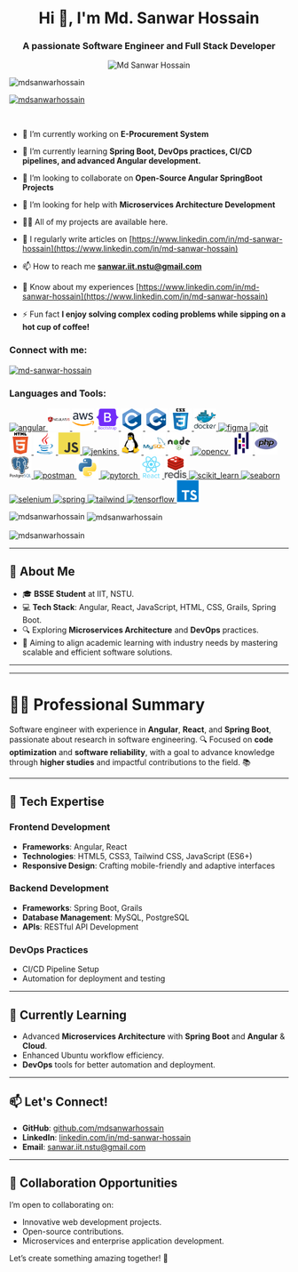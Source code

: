 <h1 align="center">Hi 👋, I'm Md. Sanwar Hossain</h1>
<h3 align="center">A passionate Software Engineer and Full Stack Developer</h3>
<center>
<img src='https://media.licdn.com/dms/image/v2/D5616AQFIoc_FTRXwJg/profile-displaybackgroundimage-shrink_200_800/profile-displaybackgroundimage-shrink_200_800/0/1735113870124?e=2147483647&v=beta&t=BXb-TojLrKOVSvLC9SNv6EtsGkY4fGv-U9vYCY4-Y4c' alt='Md Sanwar Hossain'></center>
<p align="left"> <img src="https://komarev.com/ghpvc/?username=mdsanwarhossain&label=Profile%20views&color=0e75b6&style=flat" alt="mdsanwarhossain" /> </p>

<p align="left"> <a href="https://github.com/ryo-ma/github-profile-trophy"><img src="https://github-profile-trophy.vercel.app/?username=mdsanwarhossain" alt="mdsanwarhossain" /></a> </p>

<p align="left"> <a href="https://twitter.com/" target="blank"><img src="https://img.shields.io/twitter/follow/?logo=twitter&style=for-the-badge" alt="" /></a> </p>

- 🔭 I’m currently working on **E-Procurement System**

- 🌱 I’m currently learning **Spring Boot, DevOps practices, CI/CD pipelines, and advanced Angular development.**

- 👯 I’m looking to collaborate on **Open-Source Angular SpringBoot Projects**

- 🤝 I’m looking for help with **Microservices Architecture Development**

- 👨‍💻 All of my projects are available here.

- 📝 I regularly write articles on [https://www.linkedin.com/in/md-sanwar-hossain](https://www.linkedin.com/in/md-sanwar-hossain)

- 📫 How to reach me **sanwar.iit.nstu@gmail.com**

- 📄 Know about my experiences [https://www.linkedin.com/in/md-sanwar-hossain](https://www.linkedin.com/in/md-sanwar-hossain)

- ⚡ Fun fact **I enjoy solving complex coding problems while sipping on a hot cup of coffee!**

<h3 align="left">Connect with me:</h3>
<p align="left">
<a href="https://linkedin.com/in/md-sanwar-hossain" target="blank"><img align="center" src="https://raw.githubusercontent.com/rahuldkjain/github-profile-readme-generator/master/src/images/icons/Social/linked-in-alt.svg" alt="md-sanwar-hossain" height="30" width="40" /></a>
</p>

<h3 align="left">Languages and Tools:</h3>
<p align="left"> <a href="https://angular.io" target="_blank" rel="noreferrer"> <img src="https://angular.io/assets/images/logos/angular/angular.svg" alt="angular" width="40" height="40"/> </a> <a href="https://angular.io" target="_blank" rel="noreferrer"> <img src="https://raw.githubusercontent.com/devicons/devicon/master/icons/angularjs/angularjs-original-wordmark.svg" alt="angularjs" width="40" height="40"/> </a> <a href="https://aws.amazon.com" target="_blank" rel="noreferrer"> <img src="https://raw.githubusercontent.com/devicons/devicon/master/icons/amazonwebservices/amazonwebservices-original-wordmark.svg" alt="aws" width="40" height="40"/> </a> <a href="https://getbootstrap.com" target="_blank" rel="noreferrer"> <img src="https://raw.githubusercontent.com/devicons/devicon/master/icons/bootstrap/bootstrap-plain-wordmark.svg" alt="bootstrap" width="40" height="40"/> </a> <a href="https://www.cprogramming.com/" target="_blank" rel="noreferrer"> <img src="https://raw.githubusercontent.com/devicons/devicon/master/icons/c/c-original.svg" alt="c" width="40" height="40"/> </a> <a href="https://www.w3schools.com/cpp/" target="_blank" rel="noreferrer"> <img src="https://raw.githubusercontent.com/devicons/devicon/master/icons/cplusplus/cplusplus-original.svg" alt="cplusplus" width="40" height="40"/> </a> <a href="https://www.w3schools.com/css/" target="_blank" rel="noreferrer"> <img src="https://raw.githubusercontent.com/devicons/devicon/master/icons/css3/css3-original-wordmark.svg" alt="css3" width="40" height="40"/> </a> <a href="https://www.docker.com/" target="_blank" rel="noreferrer"> <img src="https://raw.githubusercontent.com/devicons/devicon/master/icons/docker/docker-original-wordmark.svg" alt="docker" width="40" height="40"/> </a> <a href="https://www.figma.com/" target="_blank" rel="noreferrer"> <img src="https://www.vectorlogo.zone/logos/figma/figma-icon.svg" alt="figma" width="40" height="40"/> </a> <a href="https://git-scm.com/" target="_blank" rel="noreferrer"> <img src="https://www.vectorlogo.zone/logos/git-scm/git-scm-icon.svg" alt="git" width="40" height="40"/> </a> <a href="https://www.w3.org/html/" target="_blank" rel="noreferrer"> <img src="https://raw.githubusercontent.com/devicons/devicon/master/icons/html5/html5-original-wordmark.svg" alt="html5" width="40" height="40"/> </a> <a href="https://www.java.com" target="_blank" rel="noreferrer"> <img src="https://raw.githubusercontent.com/devicons/devicon/master/icons/java/java-original.svg" alt="java" width="40" height="40"/> </a> <a href="https://developer.mozilla.org/en-US/docs/Web/JavaScript" target="_blank" rel="noreferrer"> <img src="https://raw.githubusercontent.com/devicons/devicon/master/icons/javascript/javascript-original.svg" alt="javascript" width="40" height="40"/> </a> <a href="https://www.jenkins.io" target="_blank" rel="noreferrer"> <img src="https://www.vectorlogo.zone/logos/jenkins/jenkins-icon.svg" alt="jenkins" width="40" height="40"/> </a> <a href="https://www.linux.org/" target="_blank" rel="noreferrer"> <img src="https://raw.githubusercontent.com/devicons/devicon/master/icons/linux/linux-original.svg" alt="linux" width="40" height="40"/> </a> <a href="https://www.mysql.com/" target="_blank" rel="noreferrer"> <img src="https://raw.githubusercontent.com/devicons/devicon/master/icons/mysql/mysql-original-wordmark.svg" alt="mysql" width="40" height="40"/> </a> <a href="https://nodejs.org" target="_blank" rel="noreferrer"> <img src="https://raw.githubusercontent.com/devicons/devicon/master/icons/nodejs/nodejs-original-wordmark.svg" alt="nodejs" width="40" height="40"/> </a> <a href="https://opencv.org/" target="_blank" rel="noreferrer"> <img src="https://www.vectorlogo.zone/logos/opencv/opencv-icon.svg" alt="opencv" width="40" height="40"/> </a> <a href="https://pandas.pydata.org/" target="_blank" rel="noreferrer"> <img src="https://raw.githubusercontent.com/devicons/devicon/2ae2a900d2f041da66e950e4d48052658d850630/icons/pandas/pandas-original.svg" alt="pandas" width="40" height="40"/> </a> <a href="https://www.php.net" target="_blank" rel="noreferrer"> <img src="https://raw.githubusercontent.com/devicons/devicon/master/icons/php/php-original.svg" alt="php" width="40" height="40"/> </a> <a href="https://www.postgresql.org" target="_blank" rel="noreferrer"> <img src="https://raw.githubusercontent.com/devicons/devicon/master/icons/postgresql/postgresql-original-wordmark.svg" alt="postgresql" width="40" height="40"/> </a> <a href="https://postman.com" target="_blank" rel="noreferrer"> <img src="https://www.vectorlogo.zone/logos/getpostman/getpostman-icon.svg" alt="postman" width="40" height="40"/> </a> <a href="https://www.python.org" target="_blank" rel="noreferrer"> <img src="https://raw.githubusercontent.com/devicons/devicon/master/icons/python/python-original.svg" alt="python" width="40" height="40"/> </a> <a href="https://pytorch.org/" target="_blank" rel="noreferrer"> <img src="https://www.vectorlogo.zone/logos/pytorch/pytorch-icon.svg" alt="pytorch" width="40" height="40"/> </a> <a href="https://reactjs.org/" target="_blank" rel="noreferrer"> <img src="https://raw.githubusercontent.com/devicons/devicon/master/icons/react/react-original-wordmark.svg" alt="react" width="40" height="40"/> </a> <a href="https://redis.io" target="_blank" rel="noreferrer"> <img src="https://raw.githubusercontent.com/devicons/devicon/master/icons/redis/redis-original-wordmark.svg" alt="redis" width="40" height="40"/> </a> <a href="https://scikit-learn.org/" target="_blank" rel="noreferrer"> <img src="https://upload.wikimedia.org/wikipedia/commons/0/05/Scikit_learn_logo_small.svg" alt="scikit_learn" width="40" height="40"/> </a> <a href="https://seaborn.pydata.org/" target="_blank" rel="noreferrer"> <img src="https://seaborn.pydata.org/_images/logo-mark-lightbg.svg" alt="seaborn" width="40" height="40"/> </a> <a href="https://www.selenium.dev" target="_blank" rel="noreferrer"> <img src="https://raw.githubusercontent.com/detain/svg-logos/780f25886640cef088af994181646db2f6b1a3f8/svg/selenium-logo.svg" alt="selenium" width="40" height="40"/> </a> <a href="https://spring.io/" target="_blank" rel="noreferrer"> <img src="https://www.vectorlogo.zone/logos/springio/springio-icon.svg" alt="spring" width="40" height="40"/> </a> <a href="https://tailwindcss.com/" target="_blank" rel="noreferrer"> <img src="https://www.vectorlogo.zone/logos/tailwindcss/tailwindcss-icon.svg" alt="tailwind" width="40" height="40"/> </a> <a href="https://www.tensorflow.org" target="_blank" rel="noreferrer"> <img src="https://www.vectorlogo.zone/logos/tensorflow/tensorflow-icon.svg" alt="tensorflow" width="40" height="40"/> </a> <a href="https://www.typescriptlang.org/" target="_blank" rel="noreferrer"> <img src="https://raw.githubusercontent.com/devicons/devicon/master/icons/typescript/typescript-original.svg" alt="typescript" width="40" height="40"/> </a> </p>

<p><img align="left" src="https://github-readme-stats.vercel.app/api/top-langs?username=mdsanwarhossain&show_icons=true&locale=en&layout=compact" alt="mdsanwarhossain" /></p>

<p>&nbsp;<img align="center" src="https://github-readme-stats.vercel.app/api?username=mdsanwarhossain&show_icons=true&locale=en" alt="mdsanwarhossain" /></p>

<p><img align="center" src="https://github-readme-streak-stats.herokuapp.com/?user=mdsanwarhossain&" alt="mdsanwarhossain" /></p>


---

## 🌟 About Me

- 🎓 **BSSE Student** at IIT, NSTU.
- 💻 **Tech Stack**: Angular, React, JavaScript, HTML, CSS, Grails, Spring Boot.
- 🔍 Exploring **Microservices Architecture** and **DevOps** practices.
- 🚀 Aiming to align academic learning with industry needs by mastering scalable and efficient software solutions.

---
---
# 👨‍💻 Professional Summary

Software engineer with experience in **Angular**, **React**, and **Spring Boot**, passionate about research in software engineering. 🔍 Focused on **code optimization** and **software reliability**, with a goal to advance knowledge through **higher studies** and impactful contributions to the field. 📚

---

## 🔧 Tech Expertise

### Frontend Development
- **Frameworks**: Angular, React
- **Technologies**: HTML5, CSS3, Tailwind CSS, JavaScript (ES6+)
- **Responsive Design**: Crafting mobile-friendly and adaptive interfaces

### Backend Development
- **Frameworks**: Spring Boot, Grails
- **Database Management**: MySQL, PostgreSQL
- **APIs**: RESTful API Development

### DevOps Practices
- CI/CD Pipeline Setup
- Automation for deployment and testing

---


## 🌱 Currently Learning

- Advanced **Microservices Architecture** with **Spring Boot** and **Angular** & **Cloud**.
- Enhanced Ubuntu workflow efficiency.
- **DevOps** tools for better automation and deployment.

---

## 📫 Let's Connect!

- **GitHub**: [github.com/mdsanwarhossain](https://github.com/mdsanwarhossain)
- **LinkedIn**: [linkedin.com/in/md-sanwar-hossain](https://linkedin.com/in/md-sanwar-hossain)
- **Email**: sanwar.iit.nstu@gmail.com


---

## 🤝 Collaboration Opportunities

I’m open to collaborating on:
- Innovative web development projects.
- Open-source contributions.
- Microservices and enterprise application development.

Let’s create something amazing together! 🚀
